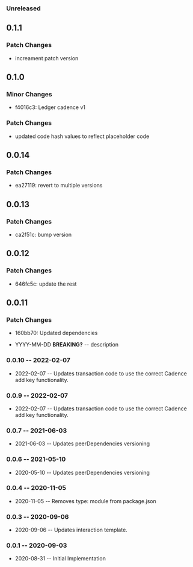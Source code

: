 ### Unreleased

## 0.1.1

### Patch Changes

- increament patch version

## 0.1.0

### Minor Changes

- f4016c3: Ledger cadence v1

### Patch Changes

- updated code hash values to reflect placeholder code

## 0.0.14

### Patch Changes

- ea27119: revert to multiple versions

## 0.0.13

### Patch Changes

- ca2f51c: bump version

## 0.0.12

### Patch Changes

- 646fc5c: update the rest

## 0.0.11

### Patch Changes

- 160bb70: Updated dependencies

- YYYY-MM-DD **BREAKING?** -- description

### 0.0.10 -- 2022-02-07

- 2022-02-07 -- Updates transaction code to use the correct Cadence add key functionality.

### 0.0.9 -- 2022-02-07

- 2022-02-07 -- Updates transaction code to use the correct Cadence add key functionality.

### 0.0.7 -- 2021-06-03

- 2021-06-03 -- Updates peerDependencies versioning

### 0.0.6 -- 2021-05-10

- 2020-05-10 -- Updates peerDependencies versioning

### 0.0.4 -- 2020-11-05

- 2020-11-05 -- Removes type: module from package.json

### 0.0.3 -- 2020-09-06

- 2020-09-06 -- Updates interaction template.

### 0.0.1 -- 2020-09-03

- 2020-08-31 -- Initial Implementation
